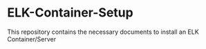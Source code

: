 # ELK-Container-Setup
This repository contains the necessary documents to install an ELK Container/Server
